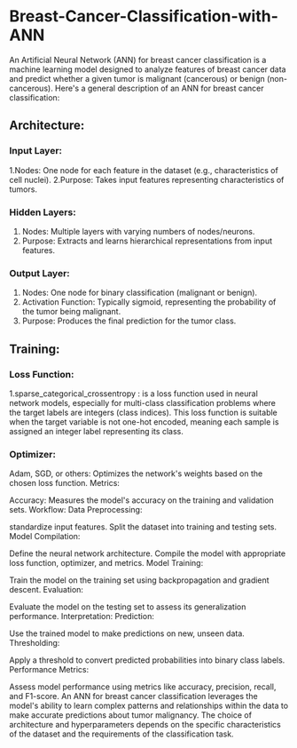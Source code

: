 # Breast-Cancer-Classification-with-ANN

An Artificial Neural Network (ANN) for breast cancer classification is a machine learning model designed to analyze features of breast cancer data and predict whether a given tumor is malignant (cancerous) or benign (non-cancerous). Here's a general description of an ANN for breast cancer classification:

## Architecture:
### Input Layer:

1.Nodes: One node for each feature in the dataset (e.g., characteristics of cell nuclei).
2.Purpose: Takes input features representing characteristics of tumors.

### Hidden Layers:

1. Nodes: Multiple layers with varying numbers of nodes/neurons.
2. Purpose: Extracts and learns hierarchical representations from input features.
   
### Output Layer:

1. Nodes: One node for binary classification (malignant or benign).
2. Activation Function: Typically sigmoid, representing the probability of the tumor being malignant.
3. Purpose: Produces the final prediction for the tumor class.

## Training:

### Loss Function:

1.sparse_categorical_crossentropy : is a loss function used in neural network models, especially for multi-class classification problems where the target labels are integers (class indices). This loss function is suitable when the target variable is not one-hot encoded, meaning each sample is assigned an integer label representing its class.

### Optimizer:

Adam, SGD, or others: Optimizes the network's weights based on the chosen loss function.
Metrics:

Accuracy: Measures the model's accuracy on the training and validation sets.
Workflow:
Data Preprocessing:

standardize input features.
Split the dataset into training and testing sets.
Model Compilation:

Define the neural network architecture.
Compile the model with appropriate loss function, optimizer, and metrics.
Model Training:

Train the model on the training set using backpropagation and gradient descent.
Evaluation:

Evaluate the model on the testing set to assess its generalization performance.
Interpretation:
Prediction:

Use the trained model to make predictions on new, unseen data.
Thresholding:

Apply a threshold to convert predicted probabilities into binary class labels.
Performance Metrics:

Assess model performance using metrics like accuracy, precision, recall, and F1-score.
An ANN for breast cancer classification leverages the model's ability to learn complex patterns and relationships within the data to make accurate predictions about tumor malignancy. The choice of architecture and hyperparameters depends on the specific characteristics of the dataset and the requirements of the classification task.





